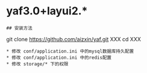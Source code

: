 # yaf3.0+layui2.*


~~~
## 安装方法
~~~

git clone https://github.com/aizxin/yaf.git XXX
cd XXX

~~~
* 修改 conf/application.ini 中的mysql数据库持久配置
* 修改 conf/application.ini 中的redis配置
* 修改 storage/* 下的权限
~~~




